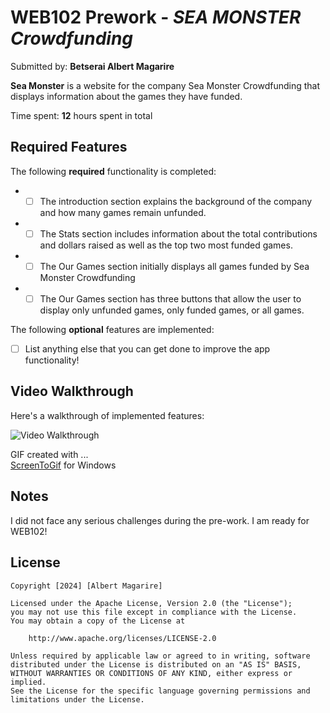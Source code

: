 # WEB102 Prework - *SEA MONSTER Crowdfunding*

Submitted by: **Betserai Albert Magarire**

**Sea Monster** is a website for the company Sea Monster Crowdfunding that displays information about the games they have funded.

Time spent: **12** hours spent in total

## Required Features

The following **required** functionality is completed:

* - [ ] The introduction section explains the background of the company and how many games remain unfunded.
* - [ ] The Stats section includes information about the total contributions and dollars raised as well as the top two most funded games.
* - [ ] The Our Games section initially displays all games funded by Sea Monster Crowdfunding
* - [ ] The Our Games section has three buttons that allow the user to display only unfunded games, only funded games, or all games.

The following **optional** features are implemented:

* [ ] List anything else that you can get done to improve the app functionality!

## Video Walkthrough

Here's a walkthrough of implemented features:

<img src='https://drive.google.com/file/d/1Oa10l9GQO9PNKV7gfMd7RY9IDyu9XWh7/view?usp=sharing' title='Video Walkthrough' width='' alt='Video Walkthrough' />

<!-- Replace this with whatever GIF tool you used! -->
GIF created with ...  
[ScreenToGif](https://www.screentogif.com/) for Windows

## Notes

I did not face any serious challenges during the pre-work. I am ready for WEB102!

## License

    Copyright [2024] [Albert Magarire]

    Licensed under the Apache License, Version 2.0 (the "License");
    you may not use this file except in compliance with the License.
    You may obtain a copy of the License at

        http://www.apache.org/licenses/LICENSE-2.0

    Unless required by applicable law or agreed to in writing, software
    distributed under the License is distributed on an "AS IS" BASIS,
    WITHOUT WARRANTIES OR CONDITIONS OF ANY KIND, either express or implied.
    See the License for the specific language governing permissions and
    limitations under the License.
